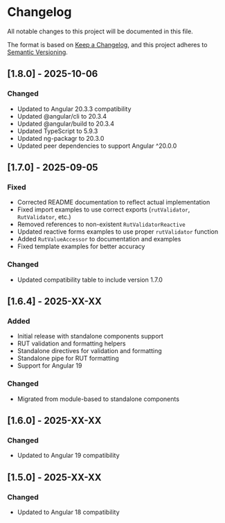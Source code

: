 # Changelog

All notable changes to this project will be documented in this file.

The format is based on [Keep a Changelog](https://keepachangelog.com/en/1.0.0/),
and this project adheres to [Semantic Versioning](https://semver.org/spec/v2.0.0.html).

## [1.8.0] - 2025-10-06

### Changed
- Updated to Angular 20.3.3 compatibility
- Updated @angular/cli to 20.3.4
- Updated @angular/build to 20.3.4
- Updated TypeScript to 5.9.3
- Updated ng-packagr to 20.3.0
- Updated peer dependencies to support Angular ^20.0.0

## [1.7.0] - 2025-09-05

### Fixed
- Corrected README documentation to reflect actual implementation
- Fixed import examples to use correct exports (`rutValidator`, `RutValidator`, etc.)
- Removed references to non-existent `RutValidatorReactive`
- Updated reactive forms examples to use proper `rutValidator` function
- Added `RutValueAccessor` to documentation and examples
- Fixed template examples for better accuracy

### Changed
- Updated compatibility table to include version 1.7.0

## [1.6.4] - 2025-XX-XX

### Added
- Initial release with standalone components support
- RUT validation and formatting helpers
- Standalone directives for validation and formatting
- Standalone pipe for RUT formatting
- Support for Angular 19

### Changed
- Migrated from module-based to standalone components

## [1.6.0] - 2025-XX-XX

### Changed
- Updated to Angular 19 compatibility

## [1.5.0] - 2025-XX-XX

### Changed
- Updated to Angular 18 compatibility
